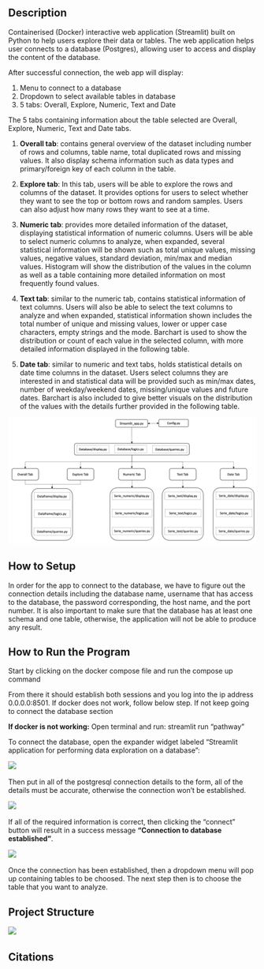 ## Description

Containerised (Docker) interactive web application (Streamlit) built on Python to help users explore their data or tables. The web application helps user connects to a database (Postgres), allowing user to access and display the content of the database.

After successful connection, the web app will display:

1. Menu to connect to a database
2. Dropdown to select available tables in database
3. 5 tabs: Overall, Explore, Numeric, Text and Date

The 5 tabs containing information about the table selected are
Overall, Explore, Numeric, Text and Date tabs.

1.  **Overall tab**: contains general overview of the dataset
    including number of rows and columns, table name,
    total duplicated rows and missing values. It also display
    schema information such as data types and primary/foreign key of
    each column in the table.

2.  **Explore tab**: In this tab, users will be able to explore the rows
    and columns of the dataset. It provides options for users to select
    whether they want to see the top or bottom rows and random samples.
    Users can also adjust how many rows they want to see at a time.

3.  **Numeric tab**: provides more detailed information of the dataset,
    displaying statistical information of numeric columns. Users will
    be able to select numeric columns to analyze, when expanded,
    several statistical information will be shown such as total unique
    values, missing values, negative values, standard deviation, min/max
    and median values. Histogram will show the
    distribution of the values in the column as well as a table
    containing more detailed information on most frequently found
    values.

4.  **Text tab**: similar to the numeric tab, contains statistical
    information of text columns. Users will also be able to select the
    text columns to analyze and when expanded, statistical information
    shown includes the total number of unique and missing values, lower
    or upper case characters, empty strings and the mode. Barchart is
    used to show the distribution or count of each value in the selected
    column, with more detailed information displayed in the following
    table.

5.  **Date tab**: similar to numeric and text tabs, holds statistical
    details on date time columns in the dataset. Users select columns
    they are interested in and statistical data will be provided such as
    min/max dates, number of weekday/weekend dates, missing/unique
    values and future dates. Barchart is also included to give better
    visuals on the distribution of the values with the details further
    provided in the following table.

<img src='/Images/Diagram.png'>

## How to Setup

In order for the app to connect to the database, we have to figure out
the connection details including the database name, username that has
access to the database, the password corresponding, the host name, and
the port number. It is also important to make sure that the database has
at least one schema and one table, otherwise, the application will not
be able to produce any result.

## How to Run the Program

Start by clicking on the docker compose file and run the compose up command

From there it should establish both sessions and you log into the ip address 0.0.0.0:8501. If docker does not work, follow below step. If not keep going to connect the database section

**If docker is not working:** Open terminal and run: streamlit run
“pathway”

To connect the database, open the expander widget labeled “Streamlit
application for performing data exploration on a database”:

![](2.png?raw=true)

Then put in all of the postgresql connection details to the form, all of
the details must be accurate, otherwise the connection won’t be
established.

![](3.png)

If all of the required information is correct, then clicking the
“connect” button will result in a success message **“Connection to
database established”**.

![](4.png)

Once the connection has been established, then a dropdown menu will pop
up containing tables to be choosed. The next step then is to choose the
table that you want to analyze.

## Project Structure

![](1.png)

## Citations

<Mention authors and provide links code you source externally>
